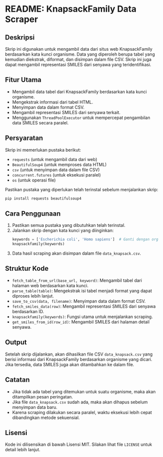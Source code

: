 # README: KnapsackFamily Data Scraper

## Deskripsi

Skrip ini digunakan untuk mengambil data dari situs web KnapsackFamily berdasarkan kata kunci organisme. Data yang diperoleh berupa tabel yang kemudian diekstrak, diformat, dan disimpan dalam file CSV. Skrip ini juga dapat mengambil representasi SMILES dari senyawa yang teridentifikasi.

## Fitur Utama

- Mengambil data tabel dari KnapsackFamily berdasarkan kata kunci organisme.
- Mengekstrak informasi dari tabel HTML.
- Menyimpan data dalam format CSV.
- Mengambil representasi SMILES dari senyawa terkait.
- Menggunakan `ThreadPoolExecutor` untuk mempercepat pengambilan data SMILES secara paralel.

## Persyaratan

Skrip ini memerlukan pustaka berikut:

- `requests` (untuk mengambil data dari web)
- `BeautifulSoup4` (untuk memproses data HTML)
- `csv` (untuk menyimpan data dalam file CSV)
- `concurrent.futures` (untuk eksekusi paralel)
- `os` (untuk operasi file)

Pastikan pustaka yang diperlukan telah terinstal sebelum menjalankan skrip:

```sh
pip install requests beautifulsoup4
```

## Cara Penggunaan

1. Pastikan semua pustaka yang dibutuhkan telah terinstal.
2. Jalankan skrip dengan kata kunci yang diinginkan:
   ```python
   keywords = ['Escherichia coli', 'Homo sapiens']  # Ganti dengan organisme yang diinginkan
   knapsackfamily(keywords)
   ```
3. Data hasil scraping akan disimpan dalam file `data_knapsack.csv`.

## Struktur Kode

- `fetch_table_from_url(base_url, keyword)`: Mengambil tabel dari halaman web berdasarkan kata kunci.
- `parse_table(table)`: Mengekstrak isi tabel menjadi format yang dapat diproses lebih lanjut.
- `save_to_csv(data, filename)`: Menyimpan data dalam format CSV.
- `fetch_smiles_data(row)`: Mengambil representasi SMILES dari senyawa berdasarkan ID.
- `knapsackfamily(keywords)`: Fungsi utama untuk menjalankan scraping.
- `get_smiles_from_id(row_id)`: Mengambil SMILES dari halaman detail senyawa.

## Output

Setelah skrip dijalankan, akan dihasilkan file CSV `data_knapsack.csv` yang berisi informasi dari KnapsackFamily berdasarkan organisme yang dicari. Jika tersedia, data SMILES juga akan ditambahkan ke dalam file.

## Catatan

- Jika tidak ada tabel yang ditemukan untuk suatu organisme, maka akan ditampilkan pesan peringatan.
- Jika file `data_knapsack.csv` sudah ada, maka akan dihapus sebelum menyimpan data baru.
- Karena scraping dilakukan secara paralel, waktu eksekusi lebih cepat dibandingkan metode sekuensial.

## Lisensi

Kode ini dilisensikan di bawah Lisensi MIT. Silakan lihat file `LICENSE` untuk detail lebih lanjut.



